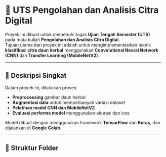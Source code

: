# 🌿 UTS Pengolahan dan Analisis Citra Digital

Proyek ini dibuat untuk memenuhi tugas **Ujian Tengah Semester (UTS)** pada mata kuliah **Pengolahan dan Analisis Citra Digital**.  
Tujuan utama dari proyek ini adalah untuk mengimplementasikan teknik **klasifikasi citra daun herbal** menggunakan **Convolutional Neural Network (CNN)** dan **Transfer Learning (MobileNetV2)**.

---

## 🚀 Deskripsi Singkat

Dalam proyek ini, dilakukan proses:
- **Preprocessing** gambar daun herbal
- **Augmentasi data** untuk memperbanyak variasi dataset
- **Pelatihan model CNN dan MobileNetV2**
- **Evaluasi performa model** menggunakan akurasi dan loss

Model dibuat dengan menggunakan framework **TensorFlow** dan **Keras**, dan dijalankan di **Google Colab**.

---

## 📁 Struktur Folder


